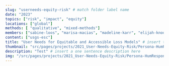 ```yaml
---
slug: "userneeds-equity-risk" # match folder label name
date: "2023"
topics: ["risk", "impact", "equity"]
locations: ["global"]
methods: [ "qualitative", "mixed-methods"]
members: ["sabine-loos", "marisa-macias", "madeline-karr", "elijah-knodel"] # insert your slug here, e.g., "sabine-loos"
content: ["usgs-esc"]
title: "User Needs for Equitable and Accessible Loss Models" # insert title here
thumbnail: "src/pages/projects/2021_User-Needs-Equity-Risk/Persona-HumResponseFund.png"
description: "Test" # insert a one sentence description here
img: "/src/pages/projects/2021_User-Needs-Equity-Risk/Persona-HumResponseFund.png"
---
```



